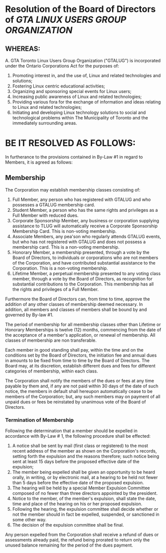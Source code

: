 # Resolution of the Board of Directors of _GTA LINUX USERS GROUP ORGANIZATION_


## WHEREAS:

A. GTA Toronto Linux Users Group Organization ("GTALUG") is incorporated under the Ontario Corporations Act for the purposes of:

1. Promoting interest in, and the use of, Linux and related technologies and solutions;
1. Fostering Linux centric educational activities;
1. Organizing and sponsoring special events for Linux users;
1. Increasing public awareness of Linux and related technologies;
1. Providing various fora for the exchange of information and ideas relating to Linux and related technologies;
1. Initiating and developing Linux technology solutions to social and technological problems within The Municipality of Toronto and the immediately surrounding areas.

# BE IT RESOLVED AS FOLLOWS:

In furtherance to the provisions contained in By-Law #1 in regard to Members, it is agreed as follows:

## Membership

The Corporation may establish membership classes consisting of:

1. Full Member, any person who has registered with GTALUG and who possesses a GTALUG membership card.
1. Student Member, a person who has the same rights and privileges as a Full Member with reduced dues.
1. Corporate Sponsorship Member, any business or corporation supplying assistance to TLUG will automatically receive a Corporate Sponsorship Membership Card. This is non-voting membership.
1. Associate Members, any pea'son who regularly attends GTALUG events, but who has not registered with GTALUG and does not possess a membership card. This is a non-voting membership.
1. Honorary Member, a membership presented, through a vote by the Board of Directors, to individuals or corporations who are not members of the Corporation, and have contributed substantial assistance to the Corporation. This is a non-voting membership.
1. Lifetime Member, a perpetual membership presented to any voting class member, through a vote by the Board of Directors, as recognition for substantial contributions to the Corporation. This membership has all the rights and privileges of a Full Member.

Furthermore the Board of Directors can, from time to time, approve the addition of any other classes of membership deemed necessary. In addition, all members and classes of members shall be bound by and governed by By-law #1.

The period of membership for all membership classes other than Lifetime or Honorary Memberships is twelve (12) months, commencing from the date of the acceptance of a member's application, or renewal of membership. All classes of membership are non transferable.

Each member in good standing shall pay, within the time and on the conditions set by the Board of Directors, the initiation fee and annual dues in amounts to be fixed from time to time by the Board of Directors. The Board may, at its discretion, establish different dues and fees for different categories of membership, within each class.

The Corporation shall notify the members of the dues or fees at any time payable by them and, if any are not paid within 30 days of the date of such notice, the members in default shall hereupon automatically cease to be members of the Corporation; but, any such members may on payment of all unpaid dues or fees be reinstated by unanimous vote of the Board of Directors.

### Termination of Membership

Following the determination that a member should be expelled in accordance with By-Law # 1, the following procedure shall be effected:

1. A notice shall be sent by mail (first class or registered) to the most recent address of the member as shown on the Corporation's records, setting forth the expulsion and the reasons therefore; such notice being sent at least 15 days before the proposed effective date of the expulsion;
1. The member being expelled shall be given an opportunity to be heard orally, in writing, or by electronic mail, at a hearing to be held not fewer than 5 days before the effective date of the proposed expulsion.
1. The hearing will be held by a special Member Expulsion Committee composed of no fewer than three directors appointed by the president.
1. Notice to the member, of the member's expulsion, shall state the date, time and place of the hearing on his or her proposed expulsion.
1. Following the hearing, the expulsion committee shall decide whether or not the member should in fact be expelled, suspended, or sanctioned in some other way.
1. The decision of the expulsion committee shall be final.

Any person expelled from the Corporation shall receive a refund of dues or assessments already paid, the refund being prorated to return only the unused balance remaining for the period of the dues payment.

